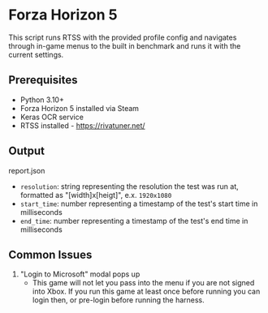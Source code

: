 # Forza Horizon 5

This script runs RTSS with the provided profile config and navigates through in-game menus to the built in benchmark and runs it with the current settings.

## Prerequisites

- Python 3.10+
- Forza Horizon 5 installed via Steam
- Keras OCR service
- RTSS installed - https://rivatuner.net/

## Output

report.json
- `resolution`: string representing the resolution the test was run at, formatted as "[width]x[heigt]", e.x. `1920x1080`
- `start_time`: number representing a timestamp of the test's start time in milliseconds
- `end_time`: number representing a timestamp of the test's end time in milliseconds

## Common Issues
1. "Login to Microsoft" modal pops up
    - This game will not let you pass into the menu if you are not signed into Xbox. If you run this game at least once before running you can login then, or pre-login before running the harness.
